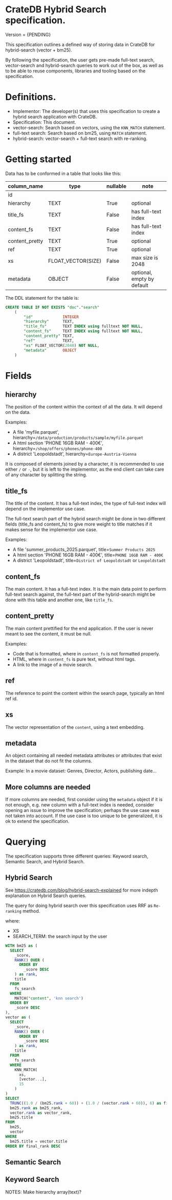 # CrateDB Hybrid Search specification.

Version = {PENDING}

This specification outlines a defined way of storing data in CrateDB for hybrid-search (vector + bm25).

By following the specification, the user gets pre-made full-text search, vector-search and
hybrid-search queries to work out of the box, as well as to be able to reuse components,
libraries and tooling based on the specification.

# Definitions.

* Implementor: The developer(s) that uses this specification to create a hybrid search application
with CrateDB.
* Specification: This document.
* vector-search: Search based on vectors, using the `KNN_MATCH` statement.
* full-text search: Search based on bm25, using `MATCH` statement.
* hybrid-search: vector-search + full-text search with re-ranking.

# Getting started

Data has to be conformed in a table that looks like this:

| column_name    | type               | nullable | note                       |
|----------------|--------------------|----------|----------------------------|
| id             |                    |          |                            | 
| hierarchy      | TEXT               | True     | optional                   |
| title_fs       | TEXT               | False    | has full-text index        |
| content_fs     | TEXT               | False    | has full-text index        |
| content_pretty | TEXT               | True     | optional                   |
| ref            | TEXT               | True     | optional                   |
| xs             | FLOAT_VECTOR(SIZE) | False    | max size is 2048           |   
| metadata       | OBJECT             | False    | optional, empty by default |
 

The DDL statement for the table is:

```sql
CREATE TABLE IF NOT EXISTS "doc"."search"
    (
        "id"             INTEGER
        "hierarchy"      TEXT,
        "title_fs"       TEXT INDEX using fulltext NOT NULL,
        "content_fs"     TEXT INDEX using fulltext NOT NULL,
        "content_pretty" TEXT,
        "ref"            TEXT,
        "xs" FLOAT_VECTOR(2048) NOT NULL,
        "metadata"       OBJECT
    )
```

# Fields

## hierarchy

The position of the content within the context of all the data. It will depend on the data.

Examples:

* A file 'myfile.parquet', hierarchy=`/data/production/products/sample/myfile.parquet`
* A html section 'PHONE 16GB RAM - 400€', hierarchy=`/shop/offers/phones/phone-400`
* A district 'Leopoldstadt', hierarchy=`Europe-Austria-Vienna`

It is composed of elements joined by a character, it is recommended to use either `/` or `-`, but it
is left to the implementor, as the end client can take care of any character by splitting the string.

## title_fs

The title of the content. It has a full-text index, the type of full-text index will depend on
the implementor use case.

The full-text search part of the hybrid search might be done in two different fields (title_fs and
content_fs)
to give more weight to title matches if it makes sense for the implementor use case.

Examples:

* A file 'summer_products_2025.parquet', title=`Summer Products 2025`
* A html section 'PHONE 16GB RAM - 400€', title=`PHONE 16GB RAM - 400€`
* A district 'Leopoldstadt', title=`District of Leopoldstadt` or `Leopoldstadt`

## content_fs

The main content. It has a full-text index. It is the main data point to perform
full-text search against, the full-text part of the hybrid-search might be done
with this table and another one, like `title_fs`.

## content_pretty

The main content prettified for the end application. If the user is never meant to see the content, 
it must be null. 

Examples:
* Code that is formatted, where in `content_fs` is not formatted properly.
* HTML, where in `content_fs` is pure text, without html tags.
* A link to the image of a movie search.

## ref

The reference to point the content within the search page, typically an html ref id.

## xs

The vector representation of the `content`, using a text embedding.

## metadata

An object containing all needed metadata attributes or attributes that exist in the dataset that
do not fit the columns.

Example:
In a movie dataset: Genres, Director, Actors, publishing date...

## More columns are needed

If more columns are needed, first consider using the `metadata` object if it is not enough, e.g.
new column with a full-text index is needed, consider opening an issue to improve the specification;
perhaps the use case was not taken into account. If the use case is too unique to be generalized,
it is ok to extend the specification.

# Querying

The specification supports three different queries: Keyword search, Semantic Search, and Hybrid Search.

## Hybrid Search
See https://cratedb.com/blog/hybrid-search-explained for more indepth explanation on Hybrid Search queries.

The query for doing hybrid search over this specification uses RRF as `Re-ranking` method.

where:
 * XS
 * SEARCH_TERM: the search input by the user

```sql
WITH bm25 as (
  SELECT
    _score,
    RANK() OVER (
      ORDER BY
        _score DESC
    ) as rank,
    title
  FROM
    fs_search
  WHERE
    MATCH("content", 'knn search')
  ORDER BY
    _score DESC
),
vector as (
  SELECT
    _score,
    RANK() OVER (
      ORDER BY
        _score DESC
    ) as rank,
    title
  FROM
    fs_search
  WHERE
    KNN_MATCH(
      xs,
      [vector...],
      15
    )
)
SELECT
  TRUNC((1.0 / (bm25.rank + 60)) + (1.0 / (vector.rank + 60)), 6) as final_rank,
  bm25.rank as bm25_rank,
  vector.rank as vector_rank,
  bm25.title
FROM
  bm25,
  vector
WHERE
  bm25.title = vector.title
ORDER BY final_rank DESC
```

## Semantic Search

## Keyword Search


NOTES:
Make hierarchy array(text)?